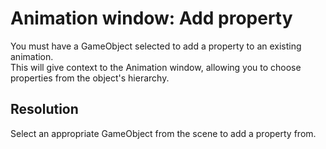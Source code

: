 # Animation window: Add property
You must have a GameObject selected to add a property to an existing animation.  
This will give context to the Animation window, allowing you to choose properties from the object's hierarchy.  

## Resolution
Select an appropriate GameObject from the scene to add a property from.
